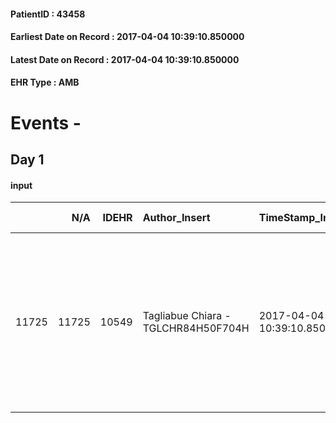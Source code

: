
#### PatientID : 43458
#### Earliest Date on Record : 2017-04-04 10:39:10.850000
#### Latest Date on Record : 2017-04-04 10:39:10.850000
#### EHR Type : AMB

# Events - 

## Day 1

#### input
|       |    N/A |   IDEHR | Author_Insert                       | TimeStamp_Insert           | EHRType   |   PatientID |   IDDigitalSignDocument | persone_vicine   |   Unnamed: 0_x.1 |   IDANAMNESI_SOCIALE | Patient   | Paziente_T   |   Non_Rilevabile_x.1 | Note_Non_Rilevabile_x.1   | opt_Problemi   | Note_I                                                                                                     | chk_contr_sintomi   | opt_paziente_a   | opt_famiglia_a   | opt_adeguatezza   | ds_note_ad        | opt_paziente_solo   | ds_note_con                      | Presenza_minori   | ds_familiari_coinv                                                                            | opt_necessario   | opt_risorse_ec   | opt_paziente_psi   | opt_Ins_vol   | ds_note_prio                                                                                                                                | opt_esenzione   | opt_inv_civile   |   invalidita_perc |   ds_codice_es | Needs                   | opt_indennita_acc   | opt_legge   | opt_famiglia_psi   |
|------:|-------:|--------:|:------------------------------------|:---------------------------|:----------|------------:|------------------------:|:-----------------|-----------------:|---------------------:|:----------|:-------------|---------------------:|:--------------------------|:---------------|:-----------------------------------------------------------------------------------------------------------|:--------------------|:-----------------|:-----------------|:------------------|:------------------|:--------------------|:---------------------------------|:------------------|:----------------------------------------------------------------------------------------------|:-----------------|:-----------------|:-------------------|:--------------|:--------------------------------------------------------------------------------------------------------------------------------------------|:----------------|:-----------------|------------------:|---------------:|:------------------------|:--------------------|:------------|:-------------------|
| 11725 |  11725 |   10549 | Tagliabue Chiara - TGLCHR84H50F704H | 2017-04-04 10:39:10.850000 | AMB       |       43458 |                  706384 | N/A              |             5734 |                 3655 | Si#1      | No#0         |                    0 | NR                        | No#0           | Paziente in cura CT c/o Humanitas per neoplasia ovarica operata, attualmente follow-up oncologico negativo | controllo sintomi#0 | Indefinite#2     | Indefinite#2     | Si#1              | Paziente autonoma | Si#1                | Paziente vedova da un anno circa | No#0              | Il figlio Andrea Dardanelli di 32 aa, coniugato,abita nelle vicinanze e lavora a tempo pieno. | No#0             | Adeguate#1       | No#0               | No#0          | Paziente attualmente in follow-up oncologico c/o IEO per neolplasia operata, chiede maggior ascolto da parte dei medici per sintomi post CT | Si#1            | Si#1             |               100 |             48 | Clinici#0;Psicologici#2 | No#0                | Si#1        | No#0               |


